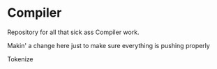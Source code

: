 # Compiler
Repository for all that sick ass Compiler work.

Makin' a change here just to make sure everything is pushing properly

Tokenize